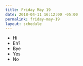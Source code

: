 ```yaml
---
title: Friday May 19
date: 2018-04-11 16:12:00 -05:00
permalink: friday-may-19
layout: schedule
---
```


* Hi
 * Eh?
 * Bye
* Yes
* No